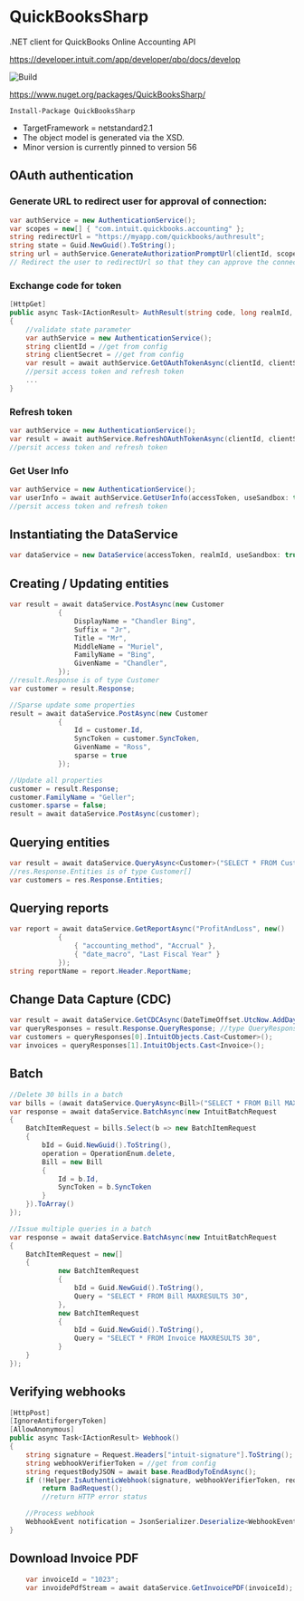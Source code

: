 # QuickBooksSharp

.NET client for QuickBooks Online Accounting API

https://developer.intuit.com/app/developer/qbo/docs/develop

![Build](https://github.com/better-reports/QuickBooksSharp/actions/workflows/ci.yml/badge.svg)

https://www.nuget.org/packages/QuickBooksSharp/

`Install-Package QuickBooksSharp`

- TargetFramework = netstandard2.1
- The object model is generated via the XSD.
- Minor version is currently pinned to version 56

## OAuth authentication

### Generate URL to redirect user for approval of connection:
```csharp
var authService = new AuthenticationService();
var scopes = new[] { "com.intuit.quickbooks.accounting" };
string redirectUrl = "https://myapp.com/quickbooks/authresult";
string state = Guid.NewGuid().ToString();
string url = authService.GenerateAuthorizationPromptUrl(clientId, scopes, redirectUrl, state);
// Redirect the user to redirectUrl so that they can approve the connection
```

### Exchange code for token
```csharp
[HttpGet]
public async Task<IActionResult> AuthResult(string code, long realmId, string state)
{
    //validate state parameter
    var authService = new AuthenticationService();
    string clientId = //get from config
    string clientSecret = //get from config
    var result = await authService.GetOAuthTokenAsync(clientId, clientSecret, code, redirectUrl);
    //persit access token and refresh token
    ...
}
```

### Refresh token
```csharp
var authService = new AuthenticationService();
var result = await authService.RefreshOAuthTokenAsync(clientId, clientSecret, refreshToken);
//persit access token and refresh token
```

### Get User Info
```csharp
var authService = new AuthenticationService();
var userInfo = await authService.GetUserInfo(accessToken, useSandbox: true);
//persit access token and refresh token
```

## Instantiating the DataService
```csharp
var dataService = new DataService(accessToken, realmId, useSandbox: true);
```

## Creating / Updating entities
```csharp
var result = await dataService.PostAsync(new Customer
            {
                DisplayName = "Chandler Bing",
                Suffix = "Jr",
                Title = "Mr",
                MiddleName = "Muriel",
                FamilyName = "Bing",
                GivenName = "Chandler",
            });
//result.Response is of type Customer
var customer = result.Response;

//Sparse update some properties
result = await dataService.PostAsync(new Customer
            {
                Id = customer.Id,
                SyncToken = customer.SyncToken,
                GivenName = "Ross",
                sparse = true
            });

//Update all properties
customer = result.Response;
customer.FamilyName = "Geller";
customer.sparse = false;
result = await dataService.PostAsync(customer);
```

## Querying entities
```csharp
var result = await dataService.QueryAsync<Customer>("SELECT * FROM Customer")
//res.Response.Entities is of type Customer[]
var customers = res.Response.Entities;
```

## Querying reports
```csharp
var report = await dataService.GetReportAsync("ProfitAndLoss", new()
            {
                { "accounting_method", "Accrual" },
                { "date_macro", "Last Fiscal Year" }
            });
string reportName = report.Header.ReportName;
```

## Change Data Capture (CDC)
```csharp
var result = await dataService.GetCDCAsync(DateTimeOffset.UtcNow.AddDays(-10), "Customer,Invoice");
var queryResponses = result.Response.QueryResponse; //type QueryResponse[]
var customers = queryResponses[0].IntuitObjects.Cast<Customer>();
var invoices = queryResponses[1].IntuitObjects.Cast<Invoice>();
```

## Batch
```csharp
//Delete 30 bills in a batch
var bills = (await dataService.QueryAsync<Bill>("SELECT * FROM Bill MAXRESULTS 30")).Response.Entities;
var response = await dataService.BatchAsync(new IntuitBatchRequest
{
    BatchItemRequest = bills.Select(b => new BatchItemRequest
    {
        bId = Guid.NewGuid().ToString(),
        operation = OperationEnum.delete,
        Bill = new Bill
        {
            Id = b.Id,
            SyncToken = b.SyncToken
        }
    }).ToArray()
});

//Issue multiple queries in a batch
var response = await dataService.BatchAsync(new IntuitBatchRequest
{
    BatchItemRequest = new[]
    {
            new BatchItemRequest
            {
                bId = Guid.NewGuid().ToString(),
                Query = "SELECT * FROM Bill MAXRESULTS 30",
            },
            new BatchItemRequest
            {
                bId = Guid.NewGuid().ToString(),
                Query = "SELECT * FROM Invoice MAXRESULTS 30",
            }
    }
});
```

## Verifying webhooks
```csharp
[HttpPost]
[IgnoreAntiforgeryToken]
[AllowAnonymous]
public async Task<IActionResult> Webhook()
{
    string signature = Request.Headers["intuit-signature"].ToString();
    string webhookVerifierToken = //get from config
    string requestBodyJSON = await base.ReadBodyToEndAsync();
    if (!Helper.IsAuthenticWebhook(signature, webhookVerifierToken, requestBodyJSON))
        return BadRequest();
        //return HTTP error status

    //Process webhook
    WebhookEvent notification = JsonSerializer.Deserialize<WebhookEvent>(requestBodyJSON, QuickBooksHttpClient.JsonSerializerOptions);
}
```

## Download Invoice PDF
```csharp
    var invoiceId = "1023";
    var invoidePdfStream = await dataService.GetInvoicePDF(invoiceId);
```